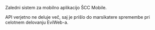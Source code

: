 Zaledni sistem za mobilno aplikacijo ŠCC Mobile.

API verjetno ne deluje več, saj je prišlo do marsikatere spremembe pri celotnem delovanju EviWeb-a. 
